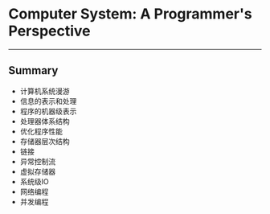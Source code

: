 # **Computer System: A Programmer's Perspective**
***



## **Summary**
  * 计算机系统漫游
  * 信息的表示和处理
  * 程序的机器级表示
  * 处理器体系结构
  * 优化程序性能
  * 存储器层次结构
  * 链接
  * 异常控制流
  * 虚拟存储器
  * 系统级IO
  * 网络编程
  * 并发编程
